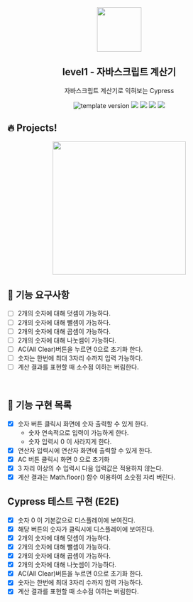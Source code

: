 <br/>
<br/>
<p align="middle" >
  <img width="100px;" src="/Users/leezer/Desktop/Study/javascript/woowacourse/javascript-calculator/src/images/calculator_icon.png"/>
</p>
<h2 align="middle">level1 - 자바스크립트 계산기</h2>
<p align="middle">자바스크립트 계산기로 익혀보는 Cypress</p>
<p align="middle">
  <img src="https://img.shields.io/badge/version-1.0.0-blue?style=flat-square" alt="template version"/>
  <img src="https://img.shields.io/badge/language-html-red.svg?style=flat-square"/>
  <img src="https://img.shields.io/badge/language-css-blue.svg?style=flat-square"/>
  <img src="https://img.shields.io/badge/language-js-yellow.svg?style=flat-square"/>
  <img src="https://img.shields.io/badge/license-MIT-brightgreen.svg?style=flat-square"/>
</p>

## 🔥 Projects!

<p align="middle">
  <img width="300" src="/Users/leezer/Desktop/Study/javascript/woowacourse/javascript-calculator/src/images/calculator_ui.png">
</p>

## 🎯 기능 요구사항

- [ ] 2개의 숫자에 대해 덧셈이 가능하다.
- [ ] 2개의 숫자에 대해 뺄셈이 가능하다.
- [ ] 2개의 숫자에 대해 곱셈이 가능하다.
- [ ] 2개의 숫자에 대해 나눗셈이 가능하다.
- [ ] AC(All Clear)버튼을 누르면 0으로 초기화 한다.
- [ ] 숫자는 한번에 최대 3자리 수까지 입력 가능하다.
- [ ] 계산 결과를 표현할 때 소수점 이하는 버림한다.

<br/>

## 📝 기능 구현 목록

- [x] 숫자 버튼 클릭시 화면에 숫자 출력할 수 있게 한다.
  - 숫자 연속적으로 입력이 가능하게 한다.
  - 숫자 입력시 0 이 사라지게 한다.
- [x] 연산자 입력시에 연산자 화면에 출력할 수 있게 한다.
- [x] AC 버튼 클릭시 화면 0 으로 초기화
- [x] 3 자리 이상의 수 입력시 다음 입력값은 적용하지 않는다.
- [x] 계산 결과는 Math.floor() 함수 이용하여 소숫점 자리 버린다.

## Cypress 테스트 구현 (E2E)

- [x] 숫자 0 이 기본값으로 디스플레이에 보여진다.
- [x] 해당 버튼의 숫자가 클릭시에 디스플레이에 보여진다.
- [x] 2개의 숫자에 대해 덧셈이 가능하다.
- [x] 2개의 숫자에 대해 뺄셈이 가능하다.
- [x] 2개의 숫자에 대해 곱셈이 가능하다.
- [x] 2개의 숫자에 대해 나눗셈이 가능하다.
- [x] AC(All Clear)버튼을 누르면 0으로 초기화 한다.
- [x] 숫자는 한번에 최대 3자리 수까지 입력 가능하다.
- [x] 계산 결과를 표현할 때 소수점 이하는 버림한다.
